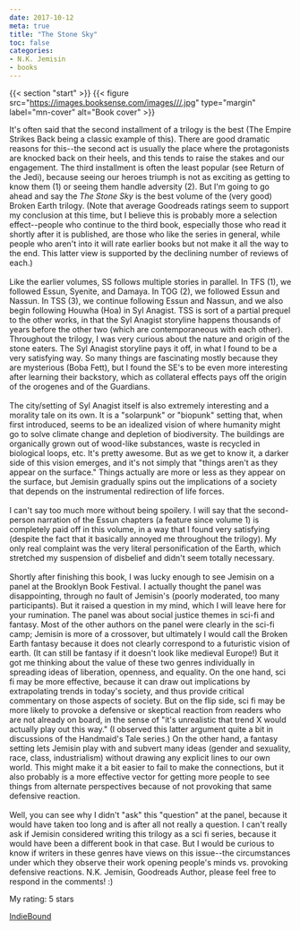 ```yaml
---
date: 2017-10-12
meta: true
title: "The Stone Sky"
toc: false
categories:
- N.K. Jemisin
- books
---
```


{{< section "start" >}}
{{< figure src="https://images.booksense.com/images///.jpg" type="margin" label="mn-cover" alt="Book cover" >}}

It's often said that the second installment of a trilogy is the best (The Empire Strikes Back being a classic example of this). There are good dramatic reasons for this--the second act is usually the place where the protagonists are knocked back on their heels, and this tends to raise the stakes and our engagement. The third installment is often the least popular (see Return of the Jedi), because seeing our heroes triumph is not as exciting as getting to know them (1) or seeing them handle adversity (2). But I'm going to go ahead and say the _The Stone Sky_ is the best volume of the (very good) Broken Earth trilogy. (Note that average Goodreads ratings seem to support my conclusion at this time, but I believe this is probably more a selection effect--people who continue to the third book, especially those who read it shortly after it is published, are those who like the series in general, while people who aren't into it will rate earlier books but not make it all the way to the end. This latter view is supported by the declining number of reviews of each.)<br /><br />Like the earlier volumes, SS follows multiple stories in parallel. In TFS (1), we followed Essun, Syenite, and Damaya. In TOG (2), we followed Essun and Nassun. In TSS (3), we continue following Essun and Nassun, and we also begin following Houwha (Hoa) in Syl Anagist. TSS is sort of a partial prequel to the other works, in that the Syl Anagist storyline happens thousands of years before the other two (which are contemporaneous with each other). Throughout the trilogy, I was very curious about the nature and origin of the stone eaters. The Syl Anagist storyline pays it off, in what I found to be a very satisfying way. So many things are fascinating mostly because they are mysterious (Boba Fett), but I found the SE's to be even more interesting after learning their backstory, which as collateral effects pays off the origin of the orogenes and of the Guardians.<br /><br />The city/setting of Syl Anagist itself is also extremely interesting and a morality tale on its own. It is a "solarpunk" or "biopunk" setting that, when first introduced, seems to be an idealized vision of where humanity might go to solve climate change and depletion of biodiversity. The buildings are organically grown out of wood-like substances, waste is recycled in biological loops, etc. It's pretty awesome. But as we get to know it, a darker side of this vision emerges, and it's not simply that "things aren't as they appear on the surface." Things actually are more or less as they appear on the surface, but Jemisin gradually spins out the implications of a society that depends on the instrumental redirection of life forces.<br /><br />I can't say too much more without being spoilery. I will say that the second-person narration of the Essun chapters (a feature since volume 1) is completely paid off in this volume, in a way that I found very satisfying (despite the fact that it basically annoyed me throughout the trilogy). My only real complaint was the very literal personification of the Earth, which stretched my suspension of disbelief and didn't seem totally necessary.<br /><br />Shortly after finishing this book, I was lucky enough to see Jemisin on a panel at the Brooklyn Book Festival. I actually thought the panel was disappointing, through no fault of Jemisin's (poorly moderated, too many participants). But it raised a question in my mind, which I will leave here for your rumination. The panel was about social justice themes in sci-fi and fantasy. Most of the other authors on the panel were clearly in the sci-fi camp; Jemisin is more of a crossover, but ultimately I would call the Broken Earth fantasy because it does not clearly correspond to a futuristic vision of earth. (It can still be fantasy if it doesn't look like medieval Europe!) But it got me thinking about the value of these two genres individually in spreading ideas of liberation, openness, and equality. On the one hand, sci fi may be more effective, because it can draw out implications by extrapolating trends in today's society, and thus provide critical commentary on those aspects of society. But on the flip side, sci fi may be more likely to provoke a defensive or skeptical reaction from readers who are not already on board, in the sense of "it's unrealistic that trend X would actually play out this way." (I observed this latter argument quite a bit in discussions of the Handmaid's Tale series.) On the other hand, a fantasy setting lets Jemisin play with and subvert many ideas (gender and sexuality, race, class, industrialism) without drawing any explicit lines to our own world. This might make it a bit easier to fail to make the connections, but it also probably is a more effective vector for getting more people to see things from alternate perspectives because of not provoking that same defensive reaction.<br /><br />Well, you can see why I didn't "ask" this "question" at the panel, because it would have taken too long and is after all not really a question. I can't really ask if Jemisin considered writing this trilogy as a sci fi series, because it would have been a different book in that case. But I would be curious to know if writers in these genres have views on this issue--the circumstances under which they observe their work opening people's minds vs. provoking defensive reactions. N.K. Jemisin, Goodreads Author, please feel free to respond in the comments! :)

My rating: 5 stars  

[IndieBound](https://www.indiebound.org/book/)
